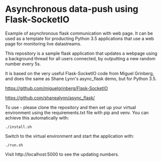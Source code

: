 # Asynchronous data-push using Flask-SocketIO

Example of asynchronous flask communication with web page. It can be used as a template for producting Python 3.5 applications that use a web page for monitoring live datastreams.

This repository is a sample flask application that updates a webpage using a background thread for all users connected, by outputting a new random number every 5s.

It is based on the very useful Flask-SocketIO code from Miguel Grinberg, and does the same as Shane Lynn's async_flask demo, but for Python 3.5.

https://github.com/miguelgrinberg/Flask-SocketIO

https://github.com/shanealynn/async_flask/

To use - please clone the repository and then set up your virtual environment using the requirements.txt file with pip and venv. You can achieve this automatically with:


    ./install.sh

Switch to the virtual environment and start the application with:

    ./run.sh

Visit http://localhost:5000 to see the updating numbers.
